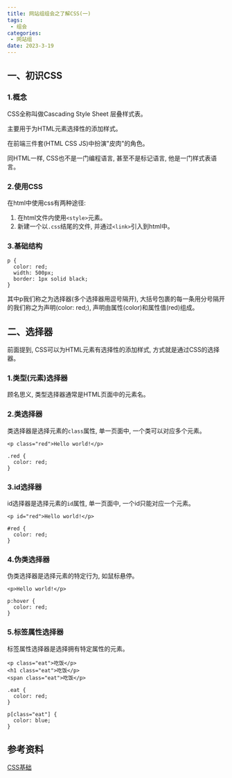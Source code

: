 ```yaml
---
title: 网站组组会之了解CSS(一)
tags: 
 - 组会
categories:
 - 网站组
date: 2023-3-19
---
```


## 一、初识CSS

### 1.概念

CSS全称叫做Cascading Style Sheet 层叠样式表。

主要用于为HTML元素选择性的添加样式。

在前端三件套(HTML CSS JS)中扮演"皮肉"的角色。

同HTML一样, CSS也不是一门编程语言, 甚至不是标记语言, 他是一门样式表语言。

### 2.使用CSS
在html中使用css有两种途径:

1. 在html文件内使用`<style>`元素。
2. 新建一个以`.css`结尾的文件, 并通过`<link>`引入到html中。

### 3.基础结构

```
p {
  color: red;
  width: 500px;
  border: 1px solid black;
}
```

其中p我们称之为选择器(多个选择器用逗号隔开), 大括号包裹的每一条用分号隔开的我们称之为声明(color: red;), 声明由属性(color)和属性值(red)组成。

## 二、选择器
前面提到, CSS可以为HTML元素有选择性的添加样式, 方式就是通过CSS的选择器。

### 1.类型(元素)选择器
顾名思义, 类型选择器通常是HTML页面中的元素名。

### 2.类选择器
类选择器是选择元素的`class`属性, 单一页面中, 一个类可以对应多个元素。

```
<p class="red">Hello world!</p>

.red {
  color: red;
}
```

### 3.id选择器
id选择器是选择元素的`id`属性, 单一页面中, 一个id只能对应一个元素。

```
<p id="red">Hello world!</p>

#red {
  color: red;
}
```

### 4.伪类选择器
伪类选择器是选择元素的特定行为, 如鼠标悬停。

```
<p>Hello world!</p>

p:hover {
  color: red;
}
```

### 5.标签属性选择器
标签属性选择器是选择拥有特定属性的元素。

```
<p class="eat">吃饭</p>
<h1 class="eat">吃饭</p>
<span class="eat">吃饭</p>

.eat {
  color: red;
}

p[class="eat"] {
  color: blue;
}
```

## 参考资料
[CSS基础](https://developer.mozilla.org/zh-CN/docs/Learn/Getting_started_with_the_web/CSS_basics)